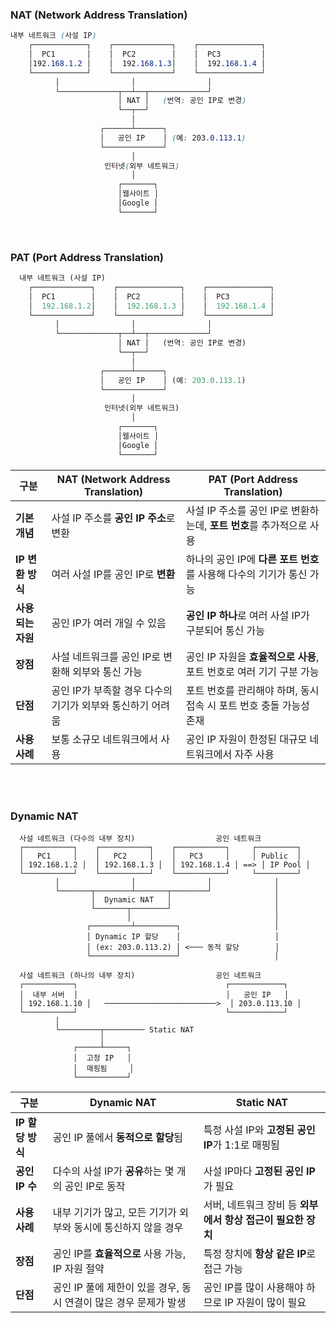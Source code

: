 


### NAT (Network Address Translation)

```scss
내부 네트워크 (사설 IP)
    ┌────────────┐    ┌─────────────┐    ┌──────────────┐
    │  PC1       │    │  PC2        │    │  PC3         │
    │192.168.1.2 │    │  192.168.1.3│    │  192.168.1.4 │
    └────────────┘    └─────────────┘    └──────────────┘
          │                │                │
          └─────────────┬──┴──┬─────────────┘
                        │ NAT │   (번역: 공인 IP로 변경)
                        └──┬──┘
                           │
                    ┌──────┴──────┐
                    │   공인 IP    │ (예: 203.0.113.1)
                    └─────────────┘
                           │
                     인터넷(외부 네트워크)
                           │
                        ┌───────┐
                        │웹사이트 │
                        │Google │
                        └───────┘
```


<br/>

### PAT (Port Address Translation)

```rust
  내부 네트워크 (사설 IP)
    ┌─────────────┐    ┌──────────────┐    ┌──────────────┐
    │  PC1        │    │  PC2         │    │  PC3         │
    │  192.168.1.2│    │  192.168.1.3 │    │  192.168.1.4 │
    └─────────────┘    └──────────────┘    └──────────────┘
          │                │                │
          └─────────────┬──┴──┬─────────────┘
                        │ NAT │   (번역: 공인 IP로 변경)
                        └──┬──┘
                           │
                    ┌──────┴──────┐
                    │   공인 IP    │ (예: 203.0.113.1)
                    └─────────────┘
                           │
                     인터넷(외부 네트워크)
                           │
                        ┌───────┐
                        │웹사이트 │
                        │Google │
                        └───────┘
```

| 구분          | NAT (Network Address Translation)              | PAT (Port Address Translation)                   |
|---------------|------------------------------------------------|--------------------------------------------------|
| **기본 개념**  | 사설 IP 주소를 **공인 IP 주소**로 변환              | 사설 IP 주소를 공인 IP로 변환하는데, **포트 번호**를 추가적으로 사용 |
| **IP 변환 방식** | 여러 사설 IP를 공인 IP로 **변환**                  | 하나의 공인 IP에 **다른 포트 번호**를 사용해 다수의 기기가 통신 가능 |
| **사용되는 자원**| 공인 IP가 여러 개일 수 있음                          | **공인 IP 하나**로 여러 사설 IP가 구분되어 통신 가능                |
| **장점**        | 사설 네트워크를 공인 IP로 변환해 외부와 통신 가능         | 공인 IP 자원을 **효율적으로 사용**, 포트 번호로 여러 기기 구분 가능  |
| **단점**        | 공인 IP가 부족할 경우 다수의 기기가 외부와 통신하기 어려움 | 포트 번호를 관리해야 하며, 동시 접속 시 포트 번호 충돌 가능성 존재   |
| **사용 사례**   | 보통 소규모 네트워크에서 사용                         | 공인 IP 자원이 한정된 대규모 네트워크에서 자주 사용                |





<br/>
<br/>

### Dynamic NAT
```
  사설 네트워크 (다수의 내부 장치)                  공인 네트워크
  ┌───────────┐    ┌───────────┐    ┌───────────┐     ┌─────────┐
  │   PC1     │    │   PC2     │    │   PC3     │     │ Public  │
  │ 192.168.1.2 │  │ 192.168.1.3 │  │ 192.168.1.4 │ ==> │ IP Pool │
  └───────────┘    └───────────┘    └───────────┘     └─────────┘
          │                │                │              │
          └───────┬────────┴───────┬────────┘              │
                  │  Dynamic NAT   │                       │
                  └───────┬────────┘                       │
                          │                                │
                 ┌─────────┴─────────┐                     │
                 │ Dynamic IP 할당    │                     │
                 │ (ex: 203.0.113.2) │ <─── 동적 할당        │
                 └───────────────────┘                     │

```

```
  사설 네트워크 (하나의 내부 장치)                  공인 네트워크
  ┌───────────┐                                 ┌────────────┐
  │  내부 서버  │                                 │   공인 IP   │
  │ 192.168.1.10 │   ─────────────────────────>  │ 203.0.113.10 │
  └───────────┘                                 └────────────┘
          │
          └─────────┬───────── Static NAT
                    │
              ┌─────┴─────┐
              │  고정 IP   │
              │  매핑됨     │
              └───────────┘
```

| 구분          | Dynamic NAT                                      | Static NAT                                  |
|---------------|--------------------------------------------------|---------------------------------------------|
| **IP 할당 방식** | 공인 IP 풀에서 **동적으로 할당**됨                      | 특정 사설 IP와 **고정된 공인 IP**가 1:1로 매핑됨      |
| **공인 IP 수**   | 다수의 사설 IP가 **공유**하는 몇 개의 공인 IP로 동작           | 사설 IP마다 **고정된 공인 IP**가 필요                  |
| **사용 사례**   | 내부 기기가 많고, 모든 기기가 외부와 동시에 통신하지 않을 경우 | 서버, 네트워크 장비 등 **외부에서 항상 접근이 필요한 장치** |
| **장점**        | 공인 IP를 **효율적으로** 사용 가능, IP 자원 절약               | 특정 장치에 **항상 같은 IP**로 접근 가능                |
| **단점**        | 공인 IP 풀에 제한이 있을 경우, 동시 연결이 많은 경우 문제가 발생  | 공인 IP를 많이 사용해야 하므로 IP 자원이 많이 필요          |







